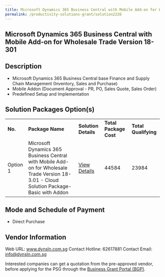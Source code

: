 ```yaml
---
title: Microsoft Dynamics 365 Business Central with Mobile Add-on for Wholesale Trade Version 18-3.01
permalink: /productivity-solutions-grant/solution2226
---
```


## Microsoft Dynamics 365 Business Central with Mobile Add-on for Wholesale Trade Version 18-301

## Description

- Microsoft Dynamics 365 Business Central base Finance and Supply Chain Management (Inventory, Sales and Purchase)
- Mobile Addon (Document Approval - PR, PO, Sales Quote, Sales Order)
- Predefined Setup and Implementation

## Solution Packages Option(s)

<table>
<tr>
<td><b>No.</b></td>
<td><b>Package Name</b></td>
<td><b>Solution Details</b></td>
<td><b>Total Package Cost</b></td>
<td><b>Total Qualifying</b></td>
</tr>
<tr>
<td>Option 1</td>
<td>Microsoft Dynamics 365 Business Central with Mobile Add-on for Wholesale Trade Version 18-3.01 - Cloud Solution Package-Basic with Addon</td>
<td><a href='https://www.gobusiness.gov.sg/images/psg/DynamicSolutions20200274_Desensitised_Annex_3_Part_2.pdf'>View Details</a></td>
<td>44584</td>
<td>23984</td>
</tr>
</table>

## Mode and Schedule of Payment

 - Direct Purchase

## Vendor Information

 Web URL: www.dynsln.com.sg 
Contact Hotline: 62617881 
Contact Email: info@dynsln.com.sg 


Interested companies can get a quotation from the pre-approved vendor, before applying for the PSG through the <a href='https://www.businessgrants.gov.sg/'>Business Grant Portal (BGP)</a>.
